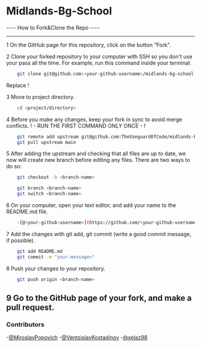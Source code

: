 # Midlands-Bg-School

 ---- How to Fork&Clone the Repo ----

---

1 On the GitHub page for this repository, click on the button "Fork".

2 Clone your forked repository to your computer with SSH so you don't use your pass all the time.
    For example, run this command inside your terminal:
```bash
    git clone git@github.com:<your-github-username>/midlands-bg-school.git
```
Replace <your-github-username>!

3 Move to project directory.
```bash
    cd <project/directory>
```
4 Before you make any changes, keep your fork in sync to avoid merge conflicts.
! - RUN THE FIRST COMMAND ONLY ONCE - !
```bash
    git remote add upstream git@github.com:TheVanguardOfCode/midlands-bg-school.git
    git pull upstream main
```

5 After adding the upstream and checking that all files are up to date, we now will create new branch before editing any files. There are two ways to do so:
```bash
    git checkout -b <branch-name>
```

```bash
    git branch <branch-name>
    git switch <branch-name>
```

6 On your computer, open your text editor, and add your name to the README.md file.
```bash
    -[@<your-github-username>](https://github.com/<your-github-username>/)
```

7 Add the changes with git add, git commit (write a good commit message, if possible).
```bash
    git add README.md
    git commit -m "your-message>"
```

8 Push your changes to your repository.
```bash
    git push origin <branch-name>
```

9 Go to the GitHub page of your fork, and make a pull request.
---

### Contributors

-[@MiroslavPopovich](https://github.com/MiroslavPopovich/)
-[@VentsislavKostadinov](https://github.com/VentsislavKostadinov)
-[@xelaz98](https://github.com/xelaz98/)
